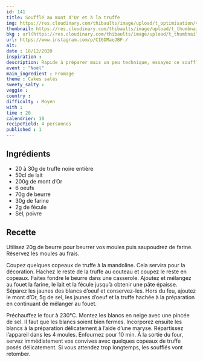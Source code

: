 ```yaml
---
id: 141
title: Soufflé au mont d'Or et à la truffe
img: https://res.cloudinary.com/thibaults/image/upload/t_optimisation/v1608146013/Recipes/202012188_souffle_mont_dor_truffe.jpg
thumbnail: https://res.cloudinary.com/thibaults/image/upload/t_thumbnail_josie/v1608146013/Recipes/202012188_souffle_mont_dor_truffe.jpg
bkg : url(https://res.cloudinary.com/thibaults/image/upload/t_thumbnail_josie/v1608146013/Recipes/202012188_souffle_mont_dor_truffe.jpg)
url: https://www.instagram.com/p/CI6DMaeJBF-/
alt: 
date : 18/12/2020
inspiration : 
description: Rapide à préparer mais un peu technique, essayez ce soufflé au mont d'Or avec de la truffe.
event : "Noël"
main_ingredient : Fromage
theme : Cakes salés
sweety_salty : 
veggie : 
country :
difficulty : Moyen
with : 
time : 20
calendrier: 18
recipeYield: 4 personnes
published : 1
---
```


## Ingrédients
 - 20 à 30g de truffe noire entière
 - 50cl de lait
 - 200g de mont d’Or
 - 6 oeufs
 - 70g de beurre
 - 30g de farine
 - 2g de fécule
 - Sel, poivre

## Recette
Utilisez 20g de beurre pour beurrer vos moules puis saupoudrez de farine. Réservez les moules au frais.

Coupez quelques copeaux de truffe à la mandoline. Cela servira pour la décoration. Hachez le reste de la truffe au couteau et coupez le reste en copeaux. Faites fondre le beurre dans une casserole. Ajoutez et mélangez au fouet la farine, le lait et la fécule jusqu’à obtenir une pâte épaisse. Séparez les jaunes des blancs d’oeuf et conservez-les. Hors du feu, ajoutez le mont d’Or, 5g de sel, les jaunes d’oeuf et la truffe hachée à la préparation en continuant de mélanger au fouet.

Préchauffez le four à 230°C. Montez les blancs en neige avec une pincée de sel. Il faut que les blancs soient bien fermes. Incorporez ensuite les blancs à la préparation délicatement à l’aide d’une maryse. Répartissez l’appareil dans les 4 moules. Enfournez pour 10 min. À la sortie du four, servez immédiatement vos convives avec quelques copeaux de truffe posés délicatement. Si vous attendez trop longtemps, les soufflés vont retomber.